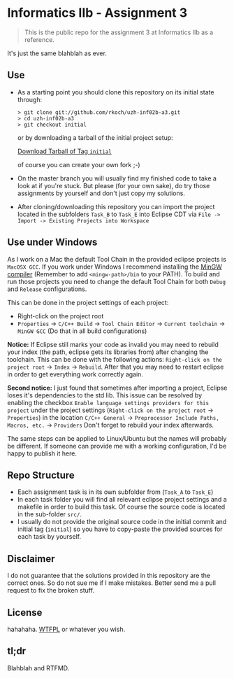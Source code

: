 Informatics IIb - Assignment 3
==============================

> This is the public repo for the assignment 3 at Informatics IIb as a reference.

It's just the same blahblah as ever.


Use
---

* As a starting point you should clone this repository on its initial state through:

  ```shell
  > git clone git://github.com/rkoch/uzh-inf02b-a3.git
  > cd uzh-inf02b-a3
  > git checkout initial
  ```

  or by downloading a tarball of the initial project setup:

  [Download Tarball of Tag `initial`](https://github.com/rkoch/uzh-inf02b-a3/archive/initial.zip)

  of course you can create your own fork ;-)
* On the master branch you will usually find my finished code to take a look at if you're stuck. But please (for your own sake), do try those assignments by yourself and don't just copy my solutions.
* After cloning/downloading this repository you can import the project located in the subfolders `Task_B` to `Task_E` into Eclipse CDT via `File -> Import -> Existing Projects into Workspace`


Use under Windows
--------------

As I work on a Mac the default Tool Chain in the provided eclipse projects is `MacOSX GCC`. If you work under Windows I recommend installing the [MinGW compiler](http://www.mingw.org/) (Remember to add `<mingw-path>/bin` to your PATH). To build and run those projects you need to change the default Tool Chain for both `Debug` and `Release` configurations.

This can be done in the project settings of each project:
* Right-click on the project root
* `Properties` -> `C/C++ Build` -> `Tool Chain Editor` -> `Current toolchain` -> `MinGW GCC` (Do that in all build configurations)

__Notice:__ If Eclipse still marks your code as invalid you may need to rebuild your index (the path, eclipse gets its libraries from) after changing the toolchain. This can be done with the following actions: `Right-click on the project root` -> `Index` -> `Rebuild`. After that you may need to restart eclipse in order to get everything work correctly again.

__Second notice:__ I just found that sometimes after importing a project, Eclipse loses it's dependencies to the std lib. This issue can be resolved by enabling the checkbox `Enable language settings providers for this project` under the project settings (`Right-click on the project root` -> `Properties`) in the location `C/C++ General` -> `Preprocessor Include Paths, Macros, etc.` -> `Providers`
Don't forget to rebuild your index afterwards.

The same steps can be applied to Linux/Ubuntu but the names will probably be different. If someone can provide me with a working configuration, I'd be happy to publish it here.


Repo Structure
--------------

* Each assignment task is in its own subfolder from (`Task_A` to `Task_E`)
* In each task folder you will find all relevant eclipse project settings and a makefile in order to build this task. Of course the source code is located in the sub-folder `src/`.
* I usually do not provide the original source code in the initial commit and initial tag (`initial`) so you have to copy-paste the provided sources for each task by yourself.


Disclaimer
----------

I do not guarantee that the solutions provided in this repository are the correct ones. So do not sue me if I make mistakes. Better send me a pull request to fix the broken stuff.


License
-------

hahahaha. [WTFPL](http://www.wtfpl.net/) or whatever you wish.


tl;dr
-----

Blahblah and RTFMD.

